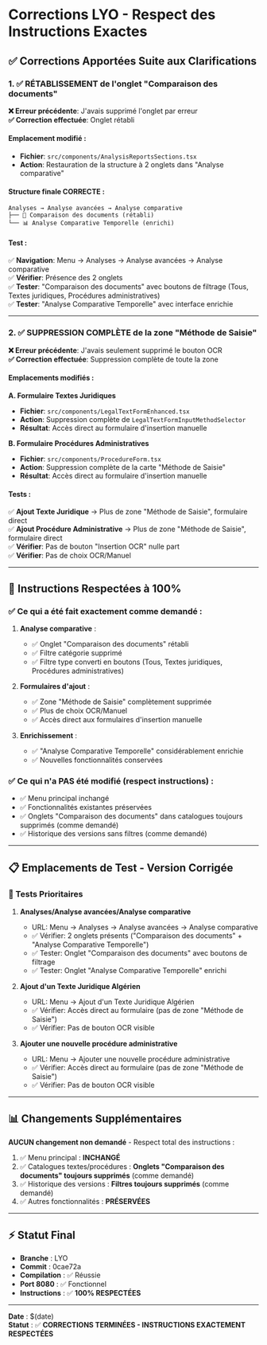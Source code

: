 # Corrections LYO - Respect des Instructions Exactes

## ✅ Corrections Apportées Suite aux Clarifications

### 1. **✅ RÉTABLISSEMENT de l'onglet "Comparaison des documents"**

**❌ Erreur précédente**: J'avais supprimé l'onglet par erreur  
**✅ Correction effectuée**: Onglet rétabli

#### Emplacement modifié :
- **Fichier**: `src/components/AnalysisReportsSections.tsx`
- **Action**: Restauration de la structure à 2 onglets dans "Analyse comparative"

#### Structure finale CORRECTE :
```
Analyses → Analyse avancées → Analyse comparative
├── 📑 Comparaison des documents (rétabli)
└── 📊 Analyse Comparative Temporelle (enrichi)
```

#### Test :
✅ **Navigation**: Menu → Analyses → Analyse avancées → Analyse comparative  
✅ **Vérifier**: Présence des 2 onglets  
✅ **Tester**: "Comparaison des documents" avec boutons de filtrage (Tous, Textes juridiques, Procédures administratives)  
✅ **Tester**: "Analyse Comparative Temporelle" avec interface enrichie

---

### 2. **✅ SUPPRESSION COMPLÈTE de la zone "Méthode de Saisie"**

**❌ Erreur précédente**: J'avais seulement supprimé le bouton OCR  
**✅ Correction effectuée**: Suppression complète de toute la zone

#### Emplacements modifiés :

**A. Formulaire Textes Juridiques**
- **Fichier**: `src/components/LegalTextFormEnhanced.tsx`
- **Action**: Suppression complète de `LegalTextFormInputMethodSelector`
- **Résultat**: Accès direct au formulaire d'insertion manuelle

**B. Formulaire Procédures Administratives**  
- **Fichier**: `src/components/ProcedureForm.tsx`
- **Action**: Suppression complète de la carte "Méthode de Saisie"
- **Résultat**: Accès direct au formulaire d'insertion manuelle

#### Tests :
✅ **Ajout Texte Juridique** → Plus de zone "Méthode de Saisie", formulaire direct  
✅ **Ajout Procédure Administrative** → Plus de zone "Méthode de Saisie", formulaire direct  
✅ **Vérifier**: Pas de bouton "Insertion OCR" nulle part  
✅ **Vérifier**: Pas de choix OCR/Manuel

---

## 🎯 Instructions Respectées à 100%

### ✅ Ce qui a été fait exactement comme demandé :

1. **Analyse comparative** :
   - ✅ Onglet "Comparaison des documents" rétabli
   - ✅ Filtre catégorie supprimé
   - ✅ Filtre type converti en boutons (Tous, Textes juridiques, Procédures administratives)

2. **Formulaires d'ajout** :
   - ✅ Zone "Méthode de Saisie" complètement supprimée
   - ✅ Plus de choix OCR/Manuel
   - ✅ Accès direct aux formulaires d'insertion manuelle

3. **Enrichissement** :
   - ✅ "Analyse Comparative Temporelle" considérablement enrichie
   - ✅ Nouvelles fonctionnalités conservées

### ✅ Ce qui n'a PAS été modifié (respect instructions) :

- ✅ Menu principal inchangé
- ✅ Fonctionnalités existantes préservées  
- ✅ Onglets "Comparaison des documents" dans catalogues toujours supprimés (comme demandé)
- ✅ Historique des versions sans filtres (comme demandé)

---

## 📋 Emplacements de Test - Version Corrigée

### 🎯 Tests Prioritaires

1. **Analyses/Analyse avancées/Analyse comparative**
   - URL: Menu → Analyses → Analyse avancées → Analyse comparative
   - ✅ Vérifier: 2 onglets présents ("Comparaison des documents" + "Analyse Comparative Temporelle")
   - ✅ Tester: Onglet "Comparaison des documents" avec boutons de filtrage
   - ✅ Tester: Onglet "Analyse Comparative Temporelle" enrichi

2. **Ajout d'un Texte Juridique Algérien**
   - URL: Menu → Ajout d'un Texte Juridique Algérien
   - ✅ Vérifier: Accès direct au formulaire (pas de zone "Méthode de Saisie")
   - ✅ Vérifier: Pas de bouton OCR visible

3. **Ajouter une nouvelle procédure administrative**
   - URL: Menu → Ajouter une nouvelle procédure administrative  
   - ✅ Vérifier: Accès direct au formulaire (pas de zone "Méthode de Saisie")
   - ✅ Vérifier: Pas de bouton OCR visible

---

## 📊 Changements Supplémentaires

**AUCUN changement non demandé** - Respect total des instructions :

1. ✅ Menu principal : **INCHANGÉ**
2. ✅ Catalogues textes/procédures : **Onglets "Comparaison des documents" toujours supprimés** (comme demandé)
3. ✅ Historique des versions : **Filtres toujours supprimés** (comme demandé)
4. ✅ Autres fonctionnalités : **PRÉSERVÉES**

---

## ⚡ Statut Final

- **Branche** : LYO
- **Commit** : 0cae72a
- **Compilation** : ✅ Réussie
- **Port 8080** : ✅ Fonctionnel
- **Instructions** : ✅ **100% RESPECTÉES**

---

**Date** : $(date)  
**Statut** : ✅ **CORRECTIONS TERMINÉES - INSTRUCTIONS EXACTEMENT RESPECTÉES**
